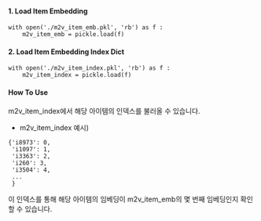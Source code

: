 #### 1. Load Item Embedding
```
with open('./m2v_item_emb.pkl', 'rb') as f :
    m2v_item_emb = pickle.load(f)
```

#### 2. Load Item Embedding Index Dict
```
with open('./m2v_item_index.pkl', 'rb') as f :
    m2v_item_index = pickle.load(f)
```

#### How To Use
m2v_item_index에서 해당 아이템의 인덱스를 불러올 수 있습니다.  
- m2v_item_index 예시)
```
{'i8973': 0,
 'i1097': 1,
 'i3363': 2,
 'i260': 3,
 'i3504': 4,
 ...
 }
```
이 인덱스를 통해 해당 아이템의 임베딩이 m2v_item_emb의 몇 번째 임베딩인지 확인할 수 있습니다.
